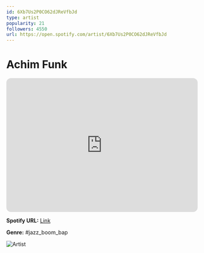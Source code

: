 ```yaml
---
id: 6Xb7Us2P0CO62dJReVfbJd
type: artist
popularity: 21
followers: 4550
url: https://open.spotify.com/artist/6Xb7Us2P0CO62dJReVfbJd
---
```

# Achim Funk

<iframe style="border-radius:12px" src="https://open.spotify.com/embed/artist/6Xb7Us2P0CO62dJReVfbJd" width="100%" height="352" frameBorder="0" allowfullscreen="" allow="autoplay; clipboard-write; encrypted-media; fullscreen; picture-in-picture" loading="lazy"></iframe>

**Spotify URL:** [Link](https://open.spotify.com/artist/6Xb7Us2P0CO62dJReVfbJd)

**Genre:**  #jazz_boom_bap

![Artist](https://i.scdn.co/image/ab67616d0000b27372668042c06670220d75d684)
